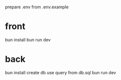 prepare .env from .env.example

# front

bun install
bun run dev

# back

bun install
create db
use query from db.sql
bun run dev
